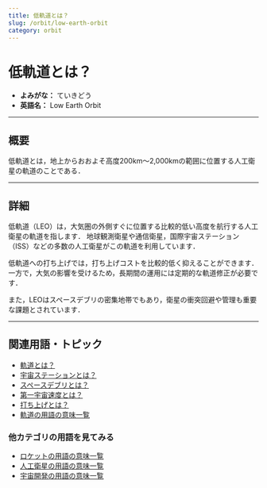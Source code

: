 ```yaml
---
title: 低軌道とは？
slug: /orbit/low-earth-orbit
category: orbit
---
```


# 低軌道とは？

- **よみがな：** ていきどう  
- **英語名：** Low Earth Orbit  

---

## 概要

低軌道とは，地上からおおよそ高度200km〜2,000kmの範囲に位置する人工衛星の軌道のことである．

---

## 詳細

低軌道（LEO）は，大気圏の外側すぐに位置する比較的低い高度を航行する人工衛星の軌道を指します．
地球観測衛星や通信衛星，国際宇宙ステーション（ISS）などの多数の人工衛星がこの軌道を利用しています．

低軌道への打ち上げでは，打ち上げコストを比較的低く抑えることができます．
一方で，大気の影響を受けるため，長期間の運用には定期的な軌道修正が必要です．

また，LEOはスペースデブリの密集地帯でもあり，衛星の衝突回避や管理も重要な課題とされています．

---

## 関連用語・トピック

- [軌道とは？](/docs/orbit/orbit)
- [宇宙ステーションとは？](/docs/satellite/space-station)
- [スペースデブリとは？](/docs/satellite/space-debris)
- [第一宇宙速度とは？](/docs/orbit/first-cosmic-velocity)
- [打ち上げとは？](/docs/rocket/launch)
- [軌道の用語の意味一覧](/docs/category/orbit)

### 他カテゴリの用語を見てみる
- [ロケットの用語の意味一覧](/docs/category/rocket)
- [人工衛星の用語の意味一覧](/docs/category/satellite)
- [宇宙開発の用語の意味一覧](/docs/category/glossary)